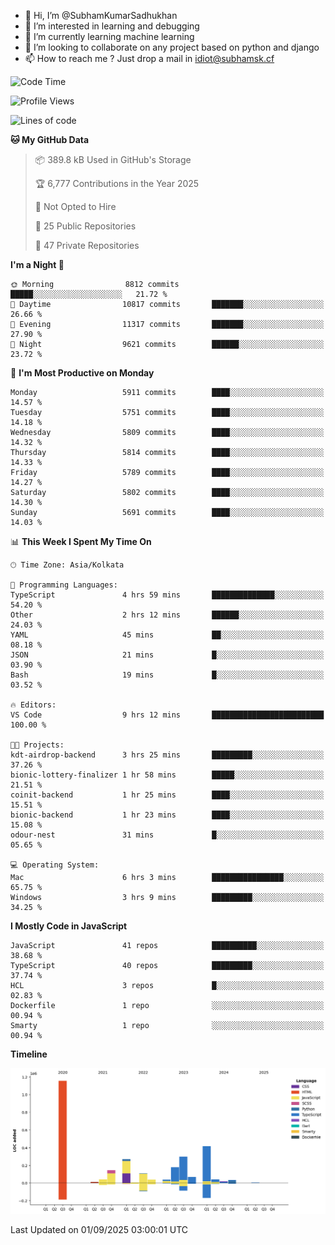 - 👋 Hi, I’m @SubhamKumarSadhukhan
- 👀 I’m interested in learning and debugging
- 🌱 I’m currently learning machine learning
- 💞️ I’m looking to collaborate on any project based on python and django
- 📫 How to reach me ?
      Just drop a mail in idiot@subhamsk.cf

<!---
SubhamKumarSadhukhan/SubhamKumarSadhukhan is a ✨ special ✨ repository because its `README.md` (this file) appears on your GitHub profile.
You can click the Preview link to take a look at your changes.
--->


<!--START_SECTION:waka-->
![Code Time](http://img.shields.io/badge/Code%20Time-3%2C066%20hrs%2024%20mins-blue)

![Profile Views](http://img.shields.io/badge/Profile%20Views-0-blue)

![Lines of code](https://img.shields.io/badge/From%20Hello%20World%20I%27ve%20Written-2.9%20million%20lines%20of%20code-blue)

**🐱 My GitHub Data** 

> 📦 389.8 kB Used in GitHub's Storage 
 > 
> 🏆 6,777 Contributions in the Year 2025
 > 
> 🚫 Not Opted to Hire
 > 
> 📜 25 Public Repositories 
 > 
> 🔑 47 Private Repositories 
 > 
**I'm a Night 🦉** 

```text
🌞 Morning                8812 commits        █████░░░░░░░░░░░░░░░░░░░░   21.72 % 
🌆 Daytime                10817 commits       ███████░░░░░░░░░░░░░░░░░░   26.66 % 
🌃 Evening                11317 commits       ███████░░░░░░░░░░░░░░░░░░   27.90 % 
🌙 Night                  9621 commits        ██████░░░░░░░░░░░░░░░░░░░   23.72 % 
```
📅 **I'm Most Productive on Monday** 

```text
Monday                   5911 commits        ████░░░░░░░░░░░░░░░░░░░░░   14.57 % 
Tuesday                  5751 commits        ████░░░░░░░░░░░░░░░░░░░░░   14.18 % 
Wednesday                5809 commits        ████░░░░░░░░░░░░░░░░░░░░░   14.32 % 
Thursday                 5814 commits        ████░░░░░░░░░░░░░░░░░░░░░   14.33 % 
Friday                   5789 commits        ████░░░░░░░░░░░░░░░░░░░░░   14.27 % 
Saturday                 5802 commits        ████░░░░░░░░░░░░░░░░░░░░░   14.30 % 
Sunday                   5691 commits        ████░░░░░░░░░░░░░░░░░░░░░   14.03 % 
```


📊 **This Week I Spent My Time On** 

```text
🕑︎ Time Zone: Asia/Kolkata

💬 Programming Languages: 
TypeScript               4 hrs 59 mins       ██████████████░░░░░░░░░░░   54.20 % 
Other                    2 hrs 12 mins       ██████░░░░░░░░░░░░░░░░░░░   24.03 % 
YAML                     45 mins             ██░░░░░░░░░░░░░░░░░░░░░░░   08.18 % 
JSON                     21 mins             █░░░░░░░░░░░░░░░░░░░░░░░░   03.90 % 
Bash                     19 mins             █░░░░░░░░░░░░░░░░░░░░░░░░   03.52 % 

🔥 Editors: 
VS Code                  9 hrs 12 mins       █████████████████████████   100.00 % 

🐱‍💻 Projects: 
kdt-airdrop-backend      3 hrs 25 mins       █████████░░░░░░░░░░░░░░░░   37.26 % 
bionic-lottery-finalizer 1 hr 58 mins        █████░░░░░░░░░░░░░░░░░░░░   21.51 % 
coinit-backend           1 hr 25 mins        ████░░░░░░░░░░░░░░░░░░░░░   15.51 % 
bionic-backend           1 hr 23 mins        ████░░░░░░░░░░░░░░░░░░░░░   15.08 % 
odour-nest               31 mins             █░░░░░░░░░░░░░░░░░░░░░░░░   05.65 % 

💻 Operating System: 
Mac                      6 hrs 3 mins        ████████████████░░░░░░░░░   65.75 % 
Windows                  3 hrs 9 mins        █████████░░░░░░░░░░░░░░░░   34.25 % 
```

**I Mostly Code in JavaScript** 

```text
JavaScript               41 repos            ██████████░░░░░░░░░░░░░░░   38.68 % 
TypeScript               40 repos            █████████░░░░░░░░░░░░░░░░   37.74 % 
HCL                      3 repos             █░░░░░░░░░░░░░░░░░░░░░░░░   02.83 % 
Dockerfile               1 repo              ░░░░░░░░░░░░░░░░░░░░░░░░░   00.94 % 
Smarty                   1 repo              ░░░░░░░░░░░░░░░░░░░░░░░░░   00.94 % 
```



**Timeline**

![Lines of Code chart](https://raw.githubusercontent.com/SubhamKumarSadhukhan/SubhamKumarSadhukhan/main/assets/bar_graph.png)


 Last Updated on 01/09/2025 03:00:01 UTC
<!--END_SECTION:waka-->

